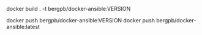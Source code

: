 

docker build . -t bergpb/docker-ansible:VERSION


docker push bergpb/docker-ansible:VERSION
docker push bergpb/docker-ansible:latest
